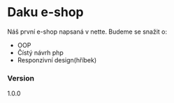 # Daku e-shop

Náš první e-shop napsaná v nette. Budeme se snažit o:

  - OOP
  - Čístý návrh php
  - Responzivní design(hříbek)


### Version
1.0.0